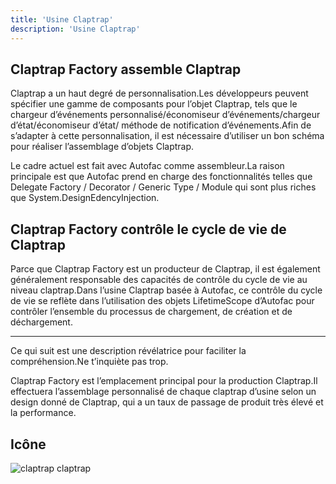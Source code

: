 ```yaml
---
title: 'Usine Claptrap'
description: 'Usine Claptrap'
---
```



## Claptrap Factory assemble Claptrap

Claptrap a un haut degré de personnalisation.Les développeurs peuvent spécifier une gamme de composants pour l’objet Claptrap, tels que le chargeur d’événements personnalisé/économiseur d’événements/chargeur d’état/économiseur d’état/ méthode de notification d’événements.Afin de s’adapter à cette personnalisation, il est nécessaire d’utiliser un bon schéma pour réaliser l’assemblage d’objets Claptrap.

Le cadre actuel est fait avec Autofac comme assembleur.La raison principale est que Autofac prend en charge des fonctionnalités telles que Delegate Factory / Decorator / Generic Type / Module qui sont plus riches que System.DesignEdencyInjection.

## Claptrap Factory contrôle le cycle de vie de Claptrap

Parce que Claptrap Factory est un producteur de Claptrap, il est également généralement responsable des capacités de contrôle du cycle de vie au niveau claptrap.Dans l’usine Claptrap basée à Autofac, ce contrôle du cycle de vie se reflète dans l’utilisation des objets LifetimeScope d’Autofac pour contrôler l’ensemble du processus de chargement, de création et de déchargement.

---

Ce qui suit est une description révélatrice pour faciliter la compréhension.Ne t’inquiète pas trop.

Claptrap Factory est l’emplacement principal pour la production Claptrap.Il effectuera l’assemblage personnalisé de chaque claptrap d’usine selon un design donné de Claptrap, qui a un taux de passage de produit très élevé et la performance.

## Icône

![claptrap claptrap](/images/claptrap_icons/claptrap_factory.svg)
